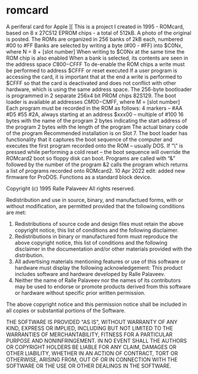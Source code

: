 # romcard
A periferal card for Apple ][
This is a project I created in 1995 - ROMcard, based on 8 x 27C512 EPROM chips - a total of 512kB. A photo of the original is posted.
The ROMs are organized in 256 banks of 2kB each, numbered #00 to #FF
Banks are selected by writing a byte (#00 - #FF) into $C0Nx, where N = 8 + [slot number]
When writing to $C0Nx at the same time the ROM chip is also enabled
When a bank is selected, its contents are seen in the address space $C800-$CFFF
To de-enable the ROM chips a write must be performed to address $CFFF or reset executed
If a user program is accessing the card, it is important that at the end a write is performed to $CFFF so that the card is deactivated and does not conflict with other hardware, which is using the same address space.
The 256-byte bootloader is programmed in 2 separate 256x4 bit PROM chips 82S129.
The boot loader is available at addresses $CM00-$CMFF, where M = [slot number]
Each program must be recorded in the ROM as follows:
4 markers – #AA #D5 #55 #2A, always starting at an address $xxx00 – multiple of #100 
16 bytes with the name of the program
2 bytes indicating the start address of the program
2 bytes with the length of the program
The actual binary code of the program
Recommended installation is on Slot 7.
The boot loader has functionality that it captures the boot sequence of the computer and executes the first program recorded onto the ROM – usually DOS.
If ”\” is pressed while performing a cold reset – the boot sequence will override the ROMcard2 boot so floppy disk can boot.
Programs are called with “&” followed by the number of the program
&2 calls the program which returns a list of programs recorded onto ROMcard2.
10 Apr 2022 edit: added new firmware for ProDOS. Functions as a standard block device.

Copyright (c) 1995 Ralle Palaveev
All rights reserved.

Redistribution and use in source, binary, and manufactued forms, with or without
modification, are permitted provided that the following conditions are met:
1. Redistributions of source code and design files must retain the above copyright
   notice, this list of conditions and the following disclaimer.
2. Redistributions in binary or manufactured form must reproduce the above copyright
   notice, this list of conditions and the following disclaimer in the
   documentation and/or other materials provided with the distribution.
3. All advertising materials mentioning features or use of this software
   or hardware must display the following acknowledgement:
   This product includes software and hardware developed by Ralle Palaveev.
4. Neither the name of Ralle Palaveev nor the
   names of its contributors may be used to endorse or promote products
   derived from this software or hardware without specific prior written permission.

The above copyright notice and this permission notice shall be included in all
copies or substantial portions of the Software.

THE SOFTWARE IS PROVIDED "AS IS", WITHOUT WARRANTY OF ANY KIND, EXPRESS OR
IMPLIED, INCLUDING BUT NOT LIMITED TO THE WARRANTIES OF MERCHANTABILITY,
FITNESS FOR A PARTICULAR PURPOSE AND NONINFRINGEMENT. IN NO EVENT SHALL THE
AUTHORS OR COPYRIGHT HOLDERS BE LIABLE FOR ANY CLAIM, DAMAGES OR OTHER
LIABILITY, WHETHER IN AN ACTION OF CONTRACT, TORT OR OTHERWISE, ARISING FROM,
OUT OF OR IN CONNECTION WITH THE SOFTWARE OR THE USE OR OTHER DEALINGS IN THE
SOFTWARE.
